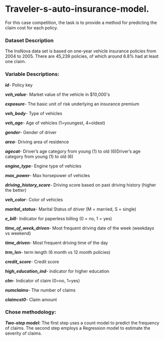 # Traveler-s-auto-insurance-model.
For this case competition, the task is to provide a method for predicting the claim cost for each policy.

### Dataset Description
The InsNova data set is based on one-year vehicle insurance policies from 2004 to 2005. There are 45,239 policies, of which around 6.8% had at least one claim.

### Variable Descriptions:
***id***- Policy key

***veh_value***- Market value of the vehicle in $10,000's

***exposure***- The basic unit of risk underlying an insurance premium

***veh_body***- Type of vehicles

***veh_age***- Age of vehicles (1=youngest, 4=oldest)

***gender***- Gender of driver

***area***- Driving area of residence

***agecat***- Driver’s age category from young (1) to old (6)Driver’s age category from young (1) to old (6)

***engine_type***- Engine type of vehicles

***max_power***- Max horsepower of vehicles

***driving_history_score***- Driving score based on past driving history (higher the better)

***veh_color***- Color of vehicles

***marital_status***- Marital Status of driver (M = married, S = single)

***e_bill***- Indicator for paperless billing (0 = no, 1 = yes)

***time_of_week_driven***- Most frequent driving date of the week (weekdays vs weekend)

***time_driven***- Most frequent driving time of the day

***trm_len***-  term length (6 month vs 12 month policies)

***credit_score***- Credit score

***high_education_ind***- indicator for higher education

***clm***- Indicator of claim (0=no, 1=yes)

***numclaims***- The number of claims

***claimcst0***- Claim amount


### Chose methodology:

***Two-step model:***
The first step uses a count model to predict the frequency of claims.
The second step employs a Regression model to estimate the severity of claims.

